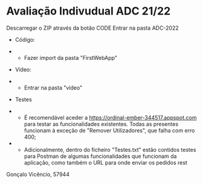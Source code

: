 # Avaliação Indivudual ADC 21/22

Descarregar o ZIP através da botão CODE
Entrar na pasta ADC-2022

- Código:
- - Fazer import da pasta "FirstWebApp"

- Vídeo:
- - Entrar na pasta "vídeo"

- Testes
- - É recomendável aceder a https://ordinal-ember-344517.appspot.com para testar as funcionalidades existentes. Todas as presentes funcionam à exceção de "Remover Utilizadores", que falha com erro 400;
- - Adicionalmente, dentro do ficheiro "Testes.txt" estão contidos testes para Postman de algumas funcionalidades que funcionam da aplicação, como também o URL para onde enviar os pedidos rest

Gonçalo Vicêncio, 57944
